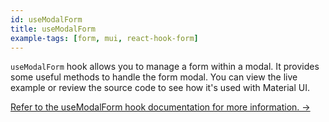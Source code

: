 ```yaml
---
id: useModalForm
title: useModalForm
example-tags: [form, mui, react-hook-form]
---
```


`useModalForm` hook allows you to manage a form within a modal. It provides some useful methods to handle the form modal. You can view the live example or review the source code to see how it's used with Material UI.

[Refer to the useModalForm hook documentation for more information. →](/docs/3.xx.xx/packages/documentation/react-hook-form/useModalForm/)

<CodeSandboxExample path="form-material-ui-use-modal-form" />
